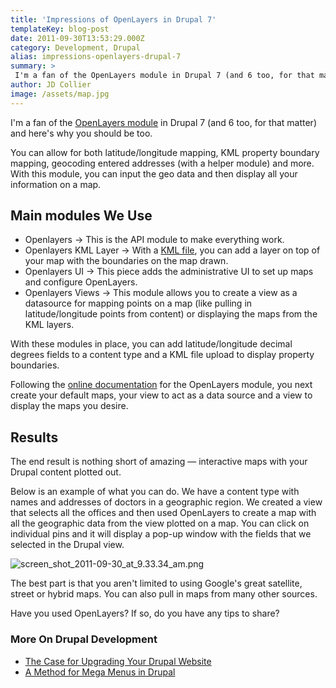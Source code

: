```yaml
---
title: 'Impressions of OpenLayers in Drupal 7'
templateKey: blog-post
date: 2011-09-30T13:53:29.000Z
category: Development, Drupal
alias: impressions-openlayers-drupal-7
summary: > 
 I'm a fan of the OpenLayers module in Drupal 7 (and 6 too, for that matter) and here's why you should be too. You can allow for both latitude/longitude mapping, KML property boundary mapping, geocoding entered addresses (with a helper module) and more. With this module, you can input the geo data and then display all your information on a map.
author: JD Collier
image: /assets/map.jpg
---
```


I'm a fan of the [OpenLayers module](https://www.drupal.org/project/openlayers) in Drupal 7 (and 6 too, for that matter) and here's why you should be too.

You can allow for both latitude/longitude mapping, KML property boundary mapping, geocoding entered addresses (with a helper module) and more. With this module, you can input the geo data and then display all your information on a map.

Main modules We Use
-------------------

*   Openlayers -> This is the API module to make everything work.
*   Openlayers KML Layer -> With a [KML file](https://en.wikipedia.org/wiki/Keyhole_Markup_Language), you can add a layer on top of your map with the boundaries on the map drawn. 
*   Openlayers UI -> This piece adds the administrative UI to set up maps and configure OpenLayers.
*   Openlayers Views -> This module allows you to create a view as a datasource for mapping points on a map (like pulling in latitude/longitude points from content) or displaying the maps from the KML layers.

With these modules in place, you can add latitude/longitude decimal degrees fields to a content type and a KML file upload to display property boundaries.

Following the [online documentation](https://www.drupal.org/node/627816) for the OpenLayers module, you next create your default maps, your view to act as a data source and a view to display the maps you desire.

Results
-------

The end result is nothing short of amazing — interactive maps with your Drupal content plotted out.

Below is an example of what you can do. We have a content type with names and addresses of doctors in a geographic region. We created a view that selects all the offices and then used OpenLayers to create a map with all the geographic data from the view plotted on a map. You can click on individual pins and it will display a pop-up window with the fields that we selected in the Drupal view.

![screen_shot_2011-09-30_at_9.33.34_am.png](/sites/default/files/screen_shot_2011-09-30_at_9.33.34_am.png)

The best part is that you aren't limited to using Google's great satellite, street or hybrid maps. You can also pull in maps from many other sources.

Have you used OpenLayers? If so, do you have any tips to share?

### More On Drupal Development

*   [The Case for Upgrading Your Drupal Website](http://www.digett.com/blog/08/31/2011/case-upgrading-your-drupal-website)
*   [A Method for Mega Menus in Drupal](http://www.digett.com/blog/09/14/2011/method-mega-menus-drupal)